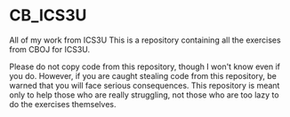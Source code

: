 # CB_ICS3U
All of my work from ICS3U
This is a repository containing all the exercises from CBOJ for ICS3U.

Please do not copy code from this repository, though I won't know even if you do. However, if you are caught stealing code from this repository, be warned that you will face serious consequences.
This repository is meant only to help those who are really struggling, not those who are too lazy to do the exercises themselves.
